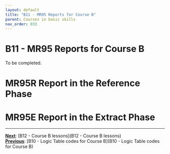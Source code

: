 ```yaml
---
layout: default
title: "B11 - MR95 Reports for Course B"
parent: Courses in basic skills
nav_order: 033
---
```


# B11 - MR95 Reports for Course B

To be completed.  

# MR95R Report in the Reference Phase


# MR95E Report in the Extract Phase


---
**<u>Next</u>**: [B12 - Course B lessons](B12 - Course B lessons)   
**<u>Previous</u>**: [B10 - Logic Table codes for Course B](B10 - Logic Table codes for Course B)  
